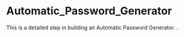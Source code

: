 # Automatic_Password_Generator
This is a detailed step in building an Automatic Password Generator. .

